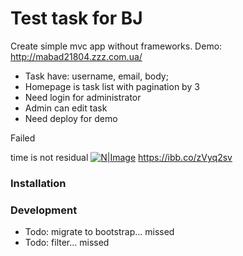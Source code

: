 # Test task for BJ


Create simple mvc app without frameworks.
Demo: http://mabad21804.zzz.com.ua/


  - Task have: username, email, body;
  - Homepage is task list with pagination by 3
  - Need login for administrator
  - Admin can edit task
  - Need deploy for demo

Failed

time is not residual
[![N|Image](https://ibb.co/DRGCsyS)](https://ibb.co/DRGCsyS)
https://ibb.co/zVyq2sv
 
### Installation

### Development
- Todo: migrate to bootstrap... missed
- Todo: filter... missed
